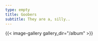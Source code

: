 ```yaml
---
type: empty
title: Goobers
subtitle: They are a, silly..
---
```


{{< image-gallery gallery_dir="/album" >}}